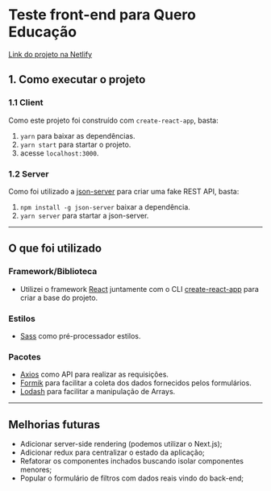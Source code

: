 # Teste front-end para Quero Educação

[Link do projeto na Netlify](https://test-quero-medina.netlify.app/)

## 1. Como executar o projeto

### 1.1 Client

Como este projeto foi construído com `create-react-app`, basta:

1. `yarn` para baixar as dependências.
2. `yarn start` para startar o projeto.
3. acesse `localhost:3000`.

### 1.2 Server

Como foi utilizado a [json-server](https://github.com/typicode/json-server) para criar uma fake REST API, basta:

1. `npm install -g json-server` baixar a dependência.
2. `yarn server` para startar a json-server.

---

## O que foi utilizado

### Framework/Biblioteca

- Utilizei o framework [React](https://pt-br.reactjs.org/) juntamente com o CLI [create-react-app](https://create-react-app.dev/) para criar a base do projeto.

### Estilos

- [Sass](https://sass-lang.com/) como pré-processador estilos.

### Pacotes

- [Axios](https://github.com/axios/axios) como API para realizar as requisições.
- [Formik](https://formik.org/docs/overview) para facilitar a coleta dos dados fornecidos pelos formulários.
- [Lodash](https://lodash.com/docs/4.17.15) para facilitar a manipulação de Arrays.

---

## Melhorias futuras

- Adicionar server-side rendering (podemos utilizar o Next.js);
- Adicionar redux para centralizar o estado da aplicação;
- Refatorar os componentes inchados buscando isolar componentes menores;
- Popular o formulário de filtros com dados reais vindo do back-end;